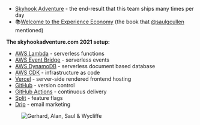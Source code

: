 - [Skyhook Adventure](https://www.skyhookadventure.com/) - the end-result that this team ships many times per day
- 📚[Welcome to the Experience Economy](https://hbr.org/1998/07/welcome-to-the-experience-economy) (the book that [@saulgcullen](https://changelog.com/person/saulgcullen) mentioned)

**The skyhookadventure.com 2021 setup:**

- [AWS Lambda](https://aws.amazon.com/lambda/) - serverless functions
- [AWS Event Bridge](https://aws.amazon.com/eventbridge/) - serverless events
- [AWS DynamoDB](https://aws.amazon.com/dynamodb/) - serverless document based database
- [AWS CDK](https://aws.amazon.com/cdk/) - infrastructure as code
- [Vercel](https://vercel.com/) - server-side rendered frontend hosting
- [GitHub](https://github.com) - version control
- [GitHub Actions](https://github.com/features/actions) - continuous delivery
- [Split](https://www.split.io/) - feature flags
- [Drip](https://www.drip.com/) - email marketing

<figure class="richtext-figure richtext-figure--full">
  <img src="https://cdn.changelog.com/shipit/shipit-13--alan-saul-wycliffe.jpg" alt="Gerhard, Alan, Saul & Wycliffe" loading="lazy">
</figure>
